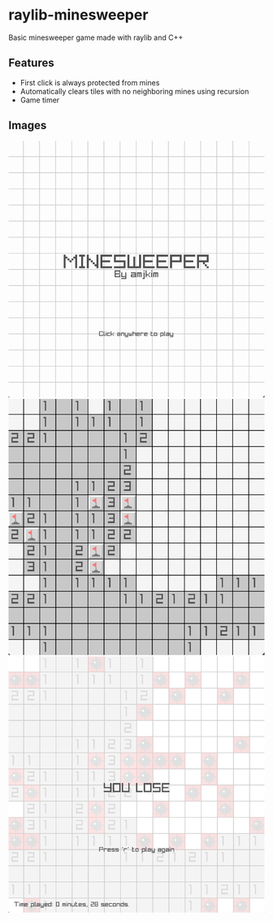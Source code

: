 # raylib-minesweeper
Basic minesweeper game made with raylib and C++

## Features
- First click is always protected from mines
- Automatically clears tiles with no neighboring mines using recursion
- Game timer

## Images
<p align="center">
  <img src="images/minesweeper-title.png" alt="" width="560">
  <img src="images/minesweeper-playing.png" alt="" width="560">
  <img src="images/minesweeper-lose.png" alt="" width="560">
</p>